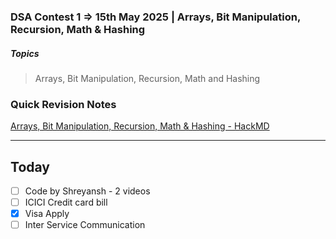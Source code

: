 ### DSA Contest 1 => 15th May 2025 | Arrays, Bit Manipulation, Recursion, Math & Hashing
##### Topics
> Arrays, Bit Manipulation, Recursion, Math and Hashing
### Quick Revision Notes
[Arrays, Bit Manipulation, Recursion, Math & Hashing - HackMD](https://hackmd.io/Kh_c6edrTdWHVL7kTLS0CQ?view)

---

## Today

- [ ]  Code by Shreyansh - 2 videos
- [ ] ICICI Credit card bill 
- [x] Visa Apply
- [ ] Inter Service Communication
